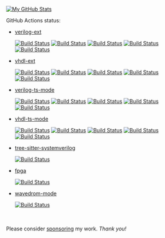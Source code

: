 [![My GitHub Stats](https://github-readme-stats.vercel.app/api/?username=gmlarumbe&count_private=true&theme=tokyonight&showicons=true)]()

GitHub Actions status:
  * [verilog-ext](https://github.com/gmlarumbe/verilog-ext)

     [![Build Status](https://github.com/gmlarumbe/verilog-ext/actions/workflows/build_straight.yml/badge.svg)](https://github.com/gmlarumbe/verilog-ext/actions/workflows/build_straight.yml)
     [![Build Status](https://github.com/gmlarumbe/verilog-ext/actions/workflows/build_straight_release_snapshot.yml/badge.svg)](https://github.com/gmlarumbe/verilog-ext/actions/workflows/build_straight_release_snapshot.yml)
     [![Build Status](https://github.com/gmlarumbe/verilog-ext/actions/workflows/build_straight_snapshot.yml/badge.svg)](https://github.com/gmlarumbe/verilog-ext/actions/workflows/build_straight_snapshot.yml)
     [![Build Status](https://github.com/gmlarumbe/verilog-ext/actions/workflows/build_package_melpa_basic.yml/badge.svg)](https://github.com/gmlarumbe/verilog-ext/actions/workflows/build_package_melpa_basic.yml)
     [![Build Status](https://github.com/gmlarumbe/verilog-ext/actions/workflows/build_package_melpa_stable.yml/badge.svg)](https://github.com/gmlarumbe/verilog-ext/actions/workflows/build_package_melpa_stable.yml)

  * [vhdl-ext](https://github.com/gmlarumbe/vhdl-ext)

     [![Build Status](https://github.com/gmlarumbe/vhdl-ext/actions/workflows/build_straight.yml/badge.svg)](https://github.com/gmlarumbe/vhdl-ext/actions/workflows/build_straight.yml)
     [![Build Status](https://github.com/gmlarumbe/vhdl-ext/actions/workflows/build_straight_release_snapshot.yml/badge.svg)](https://github.com/gmlarumbe/vhdl-ext/actions/workflows/build_straight_release_snapshot.yml)
     [![Build Status](https://github.com/gmlarumbe/vhdl-ext/actions/workflows/build_straight_snapshot.yml/badge.svg)](https://github.com/gmlarumbe/vhdl-ext/actions/workflows/build_straight_snapshot.yml)
     [![Build Status](https://github.com/gmlarumbe/vhdl-ext/actions/workflows/build_package_melpa_basic.yml/badge.svg)](https://github.com/gmlarumbe/vhdl-ext/actions/workflows/build_package_melpa_basic.yml)
     [![Build Status](https://github.com/gmlarumbe/vhdl-ext/actions/workflows/build_package_melpa_stable.yml/badge.svg)](https://github.com/gmlarumbe/vhdl-ext/actions/workflows/build_package_melpa_stable.yml)

  * [verilog-ts-mode](https://github.com/gmlarumbe/verilog-ts-mode)

     [![Build Status](https://github.com/gmlarumbe/verilog-ts-mode/actions/workflows/build_straight.yml/badge.svg)](https://github.com/gmlarumbe/verilog-ts-mode/actions/workflows/build_straight.yml)
     [![Build Status](https://github.com/gmlarumbe/verilog-ts-mode/actions/workflows/build_straight_release_snapshot.yml/badge.svg)](https://github.com/gmlarumbe/verilog-ts-mode/actions/workflows/build_straight_release_snapshot.yml)
     [![Build Status](https://github.com/gmlarumbe/verilog-ts-mode/actions/workflows/build_straight_snapshot.yml/badge.svg)](https://github.com/gmlarumbe/verilog-ts-mode/actions/workflows/build_straight_snapshot.yml)
     [![Build Status](https://github.com/gmlarumbe/verilog-ts-mode/actions/workflows/build_package_melpa_basic.yml/badge.svg)](https://github.com/gmlarumbe/verilog-ts-mode/actions/workflows/build_package_melpa_basic.yml)
     [![Build Status](https://github.com/gmlarumbe/verilog-ts-mode/actions/workflows/build_package_melpa_stable.yml/badge.svg)](https://github.com/gmlarumbe/verilog-ts-mode/actions/workflows/build_package_melpa_stable.yml)

  * [vhdl-ts-mode](https://github.com/gmlarumbe/vhdl-ts-mode)

     [![Build Status](https://github.com/gmlarumbe/vhdl-ts-mode/actions/workflows/build_straight.yml/badge.svg)](https://github.com/gmlarumbe/vhdl-ts-mode/actions/workflows/build_straight.yml)
     [![Build Status](https://github.com/gmlarumbe/vhdl-ts-mode/actions/workflows/build_straight_release_snapshot.yml/badge.svg)](https://github.com/gmlarumbe/vhdl-ts-mode/actions/workflows/build_straight_release_snapshot.yml)
     [![Build Status](https://github.com/gmlarumbe/vhdl-ts-mode/actions/workflows/build_straight_snapshot.yml/badge.svg)](https://github.com/gmlarumbe/vhdl-ts-mode/actions/workflows/build_straight_snapshot.yml)
     [![Build Status](https://github.com/gmlarumbe/vhdl-ts-mode/actions/workflows/build_package_melpa_basic.yml/badge.svg)](https://github.com/gmlarumbe/vhdl-ts-mode/actions/workflows/build_package_melpa_basic.yml)
     [![Build Status](https://github.com/gmlarumbe/vhdl-ts-mode/actions/workflows/build_package_melpa_stable.yml/badge.svg)](https://github.com/gmlarumbe/vhdl-ts-mode/actions/workflows/build_package_melpa_stable.yml)

  * [tree-sitter-systemverilog](https://github.com/gmlarumbe/tree-sitter-systemverilog)

     [![Build Status](https://github.com/gmlarumbe/tree-sitter-systemverilog/actions/workflows/ci.yml/badge.svg)](https://github.com/gmlarumbe/tree-sitter-systemverilog/actions/workflows/ci.yml)

  * [fpga](https://github.com/gmlarumbe/fpga)

     [![Build Status](https://github.com/gmlarumbe/fpga/actions/workflows/elisp_check.yml/badge.svg)](https://github.com/gmlarumbe/fpga/actions/workflows/elisp_check.yml)

  * [wavedrom-mode](https://github.com/gmlarumbe/wavedrom-mode)

     [![Build Status](https://github.com/gmlarumbe/wavedrom-mode/actions/workflows/elisp_check.yml/badge.svg)](https://github.com/gmlarumbe/wavedrom-mode/actions/workflows/elisp_check.yml)

<br/><br/>
Please consider [sponsoring](https://github.com/sponsors/gmlarumbe) my work.  *Thank you!*

